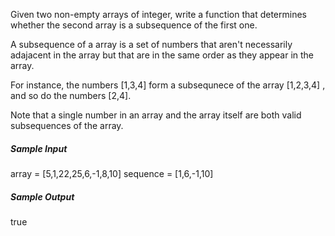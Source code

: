 Given two non-empty arrays of integer, write a function that determines whether the second array is a subsequence of the first one.

A subsequence of a array is a set of numbers that aren't necessarily adajacent in the array but that are in the same order as they appear in the array. 

For instance, the numbers [1,3,4] form a subsequnece of the array [1,2,3,4] , and so do the numbers [2,4]. 

Note that a single number in an array and the array itself are both valid subsequences of the array.

##### Sample Input
array = [5,1,22,25,6,-1,8,10]
sequence = [1,6,-1,10]

##### Sample Output 
true 